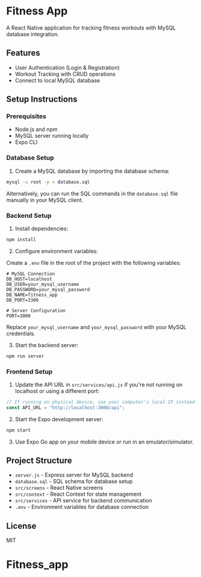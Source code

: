 # Fitness App

A React Native application for tracking fitness workouts with MySQL database integration.

## Features

- User Authentication (Login & Registration)
- Workout Tracking with CRUD operations
- Connect to local MySQL database

## Setup Instructions

### Prerequisites

- Node.js and npm
- MySQL server running locally
- Expo CLI

### Database Setup

1. Create a MySQL database by importing the database schema:

```bash
mysql -u root -p < database.sql
```

Alternatively, you can run the SQL commands in the `database.sql` file manually in your MySQL client.

### Backend Setup

1. Install dependencies:

```bash
npm install
```

2. Configure environment variables:

Create a `.env` file in the root of the project with the following variables:

```
# MySQL Connection
DB_HOST=localhost
DB_USER=your_mysql_username
DB_PASSWORD=your_mysql_password
DB_NAME=fitness_app
DB_PORT=3306

# Server Configuration
PORT=3000
```

Replace `your_mysql_username` and `your_mysql_password` with your MySQL credentials.

3. Start the backend server:

```bash
npm run server
```

### Frontend Setup

1. Update the API URL in `src/services/api.js` if you're not running on localhost or using a different port:

```javascript
// If running on physical device, use your computer's local IP instead of localhost
const API_URL = "http://localhost:3000/api";
```

2. Start the Expo development server:

```bash
npm start
```

3. Use Expo Go app on your mobile device or run in an emulator/simulator.

## Project Structure

- `server.js` - Express server for MySQL backend
- `database.sql` - SQL schema for database setup
- `src/screens` - React Native screens
- `src/context` - React Context for state management
- `src/services` - API service for backend communication
- `.env` - Environment variables for database connection

## License

MIT
# Fitness_app
